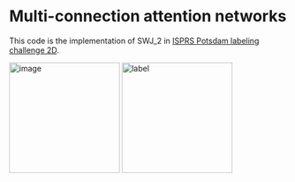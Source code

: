 # Multi-connection attention networks
This code is the implementation of SWJ_2 in [ISPRS Potsdam labeling challenge 2D](http://www2.isprs.org/commissions/comm2/wg4/potsdam-2d-semantic-labeling.html).

<div style="width:600px">
<img src="http://ftp.ipi.uni-hannover.de/ISPRS_WGIII_website/ISPRSIII_4_Test_results/2D_labeling_potsdam/top_resized_for_resultpage/top_mosaic_09cm_area2_13.tif_resized.jpg" alt="image" width="200" height="200">
  
<img src="http://ftp.ipi.uni-hannover.de/ISPRS_WGIII_website/ISPRSIII_4_Test_results/2D_labeling_potsdam/2D_labeling_Potsdam_details_SWJ_2/top_potsdam_2_13_class.tif_resized.jpg" alt="label" width="200" height="200">
  </div>
